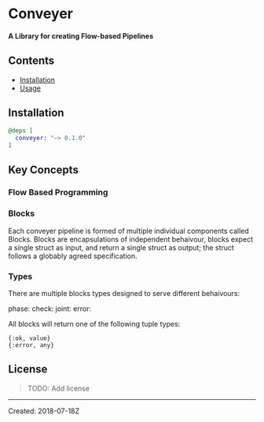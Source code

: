 # Conveyer
#### A Library for creating Flow-based Pipelines

## Contents
- [Installation](#installation)
- [Usage](#usage)

## Installation

```elixir
@deps [
  conveyer: "~> 0.1.0"
]
```
## Key Concepts 

### Flow Based Programming 

### Blocks

Each conveyer pipeline is formed of multiple individual components called Blocks. Blocks are encapsulations of independent behaivour, blocks expect a single struct as input, and return a single struct as output; the struct follows a globably agreed specification. 


### Types

There are multiple blocks types designed to serve different behaivours:


phase:
check: 
joint:
error:


All blocks will return one of the following tuple types:

```
{:ok, value}
{:error, any}
```

## License

> TODO: Add license

----
Created:  2018-07-18Z
